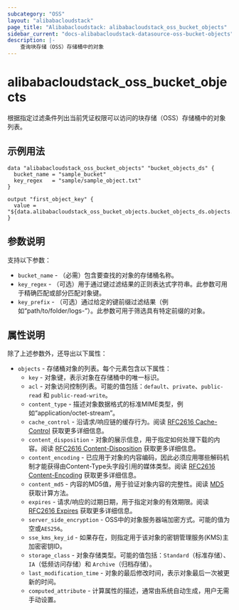 ```yaml
---
subcategory: "OSS"
layout: "alibabacloudstack"
page_title: "Alibabacloudstack: alibabacloudstack_oss_bucket_objects"
sidebar_current: "docs-alibabacloudstack-datasource-oss-bucket-objects"
description: |-
    查询块存储（OSS）存储桶中的对象
---
```


# alibabacloudstack_oss_bucket_objects

根据指定过滤条件列出当前凭证权限可以访问的块存储（OSS）存储桶中的对象列表。

## 示例用法

```
data "alibabacloudstack_oss_bucket_objects" "bucket_objects_ds" {
  bucket_name = "sample_bucket"
  key_regex   = "sample/sample_object.txt"
}

output "first_object_key" {
  value = "${data.alibabacloudstack_oss_bucket_objects.bucket_objects_ds.objects.0.key}"
}
```

## 参数说明

支持以下参数：

* `bucket_name` - （必需）包含要查找的对象的存储桶名称。
* `key_regex` - （可选）用于通过键过滤结果的正则表达式字符串。此参数可用于精确匹配或部分匹配对象键。
* `key_prefix` - （可选）通过给定的键前缀过滤结果（例如“path/to/folder/logs-”）。此参数可用于筛选具有特定前缀的对象。

## 属性说明

除了上述参数外，还导出以下属性：

* `objects` - 存储桶对象的列表。每个元素包含以下属性：
  * `key` - 对象键，表示对象在存储桶中的唯一标识。
  * `acl` - 对象访问控制列表。可能的值包括：`default`、`private`、`public-read` 和 `public-read-write`。
  * `content_type` - 描述对象数据格式的标准MIME类型，例如“application/octet-stream”。
  * `cache_control` - 沿请求/响应链的缓存行为。阅读 [RFC2616 Cache-Control](https://www.ietf.org/rfc/rfc2616.txt) 获取更多详细信息。
  * `content_disposition` - 对象的展示信息，用于指定如何处理下载的内容。阅读 [RFC2616 Content-Disposition](https://www.ietf.org/rfc/rfc2616.txt) 获取更多详细信息。
  * `content_encoding` - 已应用于对象的内容编码，因此必须应用哪些解码机制才能获得由Content-Type头字段引用的媒体类型。阅读 [RFC2616 Content-Encoding](https://www.ietf.org/rfc/rfc2616.txt) 获取更多详细信息。
  * `content_md5` - 内容的MD5值，用于验证对象内容的完整性。阅读 [MD5](https://www.alibabacloud.com/help/doc-detail/31978.htm) 获取计算方法。
  * `expires` - 请求/响应的过期日期，用于指定对象的有效期限。阅读 [RFC2616 Expires](https://www.ietf.org/rfc/rfc2616.txt) 获取更多详细信息。
  * `server_side_encryption` - OSS中的对象服务器端加密方式。可能的值为空或`AES256`。
  * `sse_kms_key_id` - 如果存在，则指定用于该对象的密钥管理服务(KMS)主加密密钥ID。
  * `storage_class` - 对象存储类型。可能的值包括：`Standard`（标准存储）、`IA`（低频访问存储）和 `Archive`（归档存储）。
  * `last_modification_time` - 对象的最后修改时间，表示对象最后一次被更新的时间。
  * `computed_attribute` - 计算属性的描述，通常由系统自动生成，用户无需手动设置。
